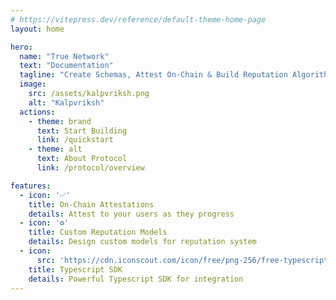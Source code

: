 ```yaml
---
# https://vitepress.dev/reference/default-theme-home-page
layout: home

hero:
  name: "True Network"
  text: "Documentation"
  tagline: "Create Schemas, Attest On-Chain & Build Reputation Algorithms for your apps easily."
  image: 
    src: /assets/kalpvriksh.png
    alt: "Kalpvriksh"
  actions:
    - theme: brand
      text: Start Building
      link: /quickstart
    - theme: alt
      text: About Protocol
      link: /protocol/overview

features:
  - icon: '✅'
    title: On-Chain Attestations
    details: Attest to your users as they progress
  - icon: '⚙️'
    title: Custom Reputation Models
    details: Design custom models for reputation system
  - icon: 
      src: 'https://cdn.iconscout.com/icon/free/png-256/free-typescript-3521774-2945272.png'
    title: Typescript SDK
    details: Powerful Typescript SDK for integration
---
```


